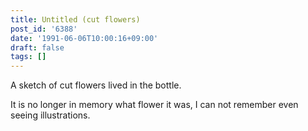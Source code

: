 ```yaml
---
title: Untitled (cut flowers)
post_id: '6388'
date: '1991-06-06T10:00:16+09:00'
draft: false
tags: []
---
```


A sketch of cut flowers lived in the bottle.

It is no longer in memory what flower it was, I can not remember even seeing illustrations.